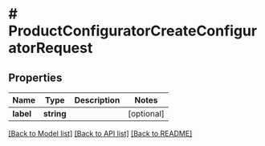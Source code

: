 # # ProductConfiguratorCreateConfiguratorRequest


## Properties 


Name | Type | Description | Notes
------------ | ------------- | ------------- | -------------
**label**| **string** |   | [optional]


[[Back to Model list]](../../README.md#models) [[Back to API list]](../../README.md#endpoints) [[Back to README]](../../README.md)

